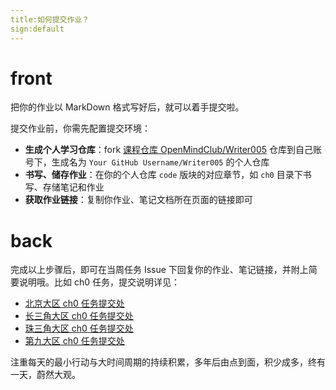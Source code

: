 ```yaml
---
title:如何提交作业？
sign:default
---
```


# front

把你的作业以 MarkDown 格式写好后，就可以着手提交啦。

提交作业前，你需先配置提交环境：

- **生成个人学习仓库**：fork [课程仓库 OpenMindClub/Writer005](https://github.com/AIMider/Writer005) 仓库到自己账号下，生成名为 `Your GitHub Username/Writer005` 的个人仓库
- **书写、储存作业**：在你的个人仓库 `code` 版块的对应章节，如 `ch0` 目录下书写、存储笔记和作业
- **获取作业链接**：复制你作业、笔记文档所在页面的链接即可




# back

完成以上步骤后，即可在当周任务 Issue 下回复你的作业、笔记链接，并附上简要说明哦。比如 ch0 任务，提交说明详见：

- [北京大区 ch0 任务提交处](https://github.com/AIWriter/Writer005/issues?q=is%3Aissue+is%3Aopen+label%3Atask+label%3A%E5%8C%97%E4%BA%AC%E5%A4%A7%E5%8C%BA)
- [长三角大区 ch0 任务提交处](https://github.com/AIWriter/Writer005/issues?q=is%3Aissue+is%3Aopen+label%3Atask+label%3A%E9%95%BF%E4%B8%89%E8%A7%92%E5%A4%A7%E5%8C%BA)
- [珠三角大区 ch0 任务提交处](https://github.com/AIWriter/Writer005/issues?q=is%3Aissue+is%3Aopen+label%3Atask+label%3A%E7%8F%A0%E4%B8%89%E8%A7%92%E5%A4%A7%E5%8C%BA)
- [第九大区 ch0 任务提交处](https://github.com/AIWriter/Writer005/issues?q=is%3Aissue+is%3Aopen+label%3Atask+label%3A%E7%AC%AC%E4%B9%9D%E5%A4%A7%E5%8C%BA)


注重每天的最小行动与大时间周期的持续积累，多年后由点到面，积少成多，终有一天，蔚然大观。




